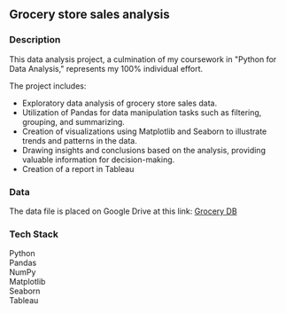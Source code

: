 ## Grocery store sales analysis  

### Description  

This data analysis project, a culmination of my coursework in "Python for Data Analysis," represents my 100% individual effort.  

The project includes:  
- Exploratory data analysis of grocery store sales data.
- Utilization of Pandas for data manipulation tasks such as filtering, grouping, and summarizing.
- Creation of visualizations using Matplotlib and Seaborn to illustrate trends and patterns in the data.
- Drawing insights and conclusions based on the analysis, providing valuable information for decision-making.
- Creation of a report in Tableau

### Data  
The data file is placed on Google Drive at this link: [Grocery DB](https://docs.google.com/spreadsheets/d/1dvopNDn9ZzLx6JErkN69FrjlSEa5Mhks/edit?usp=sharing&ouid=116436996230785511286&rtpof=true&sd=true)  

### Tech Stack  

Python  
Pandas  
NumPy  
Matplotlib  
Seaborn  
Tableau
